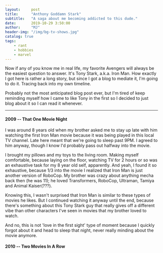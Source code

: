 ```yaml
---
layout:     post
title:      "Anthony Goddamn Stark"
subtitle:   "A saga about me becoming addicted to this dude."
date:       2019-10-29 3:50:00
author:     "MJ"
header-img: "/img/bg-tv-shows.jpg"
catalog: true
tags:
    - rant
    - hobbies
    - marvel
---
```

Now if any of you know me in real life, my favorite Avengers will always be the easiest question to answer. It's Tony Stark, a.k.a. Iron Man. How exactly I got here is rather a long story, but since I got a blog to mediate it, I'm going to do it. Tracing back into my own timeline. 

Probably not the most anticipated blog post ever, but I'm tired of keep reminding myself how I came to like Tony in the first so I decided to just blog about it so I can read it whenever.

---

#### 2009 -- That One Movie Night
I was around 8 years old when my brother asked me to stay up late with him watching the first Iron Man movie because it was being played in this local TV channel. Late here meant that we're going to sleep past 9PM. I agreed to him anyway, though I know I'd probably pass out halfway into the movie.

I brought my pillows and my toys to the living room. Making myself comfortable, because laying on the floor, watching TV for 2 hours or so was an exhaustive task for my 8 year old self, apparently. And yeah, I found it so exhaustive, because 1/3 into the movie I realized that Iron Man is just another version of RoboCop. My brother was crazy about anything mecha back then (he was 11); he loved Transformers, RoboCop, Ultraman, Tamiya and Animal Kaiser(???). 

Knowing this, I wasn't surprised that Iron Man is similar to these types of movies he likes. But I continued watching it anyway until the end, because there's something about this Tony Stark guy that really gives off a different vibe than other characters I've seen in movies that my brother loved to watch.

And no, this is not 'love in the first sight' type of moment because I quickly forgot about it and head to sleep that night, never really minding about the movie anymore.

#### 2010 -- Two Movies In A Row